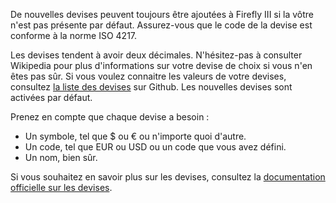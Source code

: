 De nouvelles devises peuvent toujours être ajoutées à Firefly III si la vôtre n'est pas présente par défaut. Assurez-vous que le code de la devise est conforme à la norme ISO 4217.

Les devises tendent à avoir deux décimales. N'hésitez-pas à consulter Wikipedia pour plus d'informations sur votre devise de choix si vous n'en êtes pas sûr. Si vous voulez connaitre les valeurs de votre devises, consultez [la liste des devises](https://github.com/xsolla/currency-format/blob/master/currency-format.json) sur Github. Les nouvelles devises sont activées par défaut.

Prenez en compte que chaque devise a besoin :

- Un symbole, tel que $ ou € ou n'importe quoi d'autre.
- Un code, tel que EUR ou USD ou un code que vous avez défini.
- Un nom, bien sûr.

Si vous souhaitez en savoir plus sur les devises, consultez la [documentation officielle sur les devises](https://docs.firefly-iii.org/concepts/currencies).